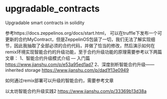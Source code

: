 # upgradable_contracts
Upgradable smart contracts in solidity

参考https://docs.zeppelinos.org/docs/start.html，
可以在truffle下发布一个可更新的合约MyContract，但是ZeppelinOS包装了一切，我们无法了解实现细节，因此我抽取了全部必须的合约代码，并做了恰当的修改，然后演示如何在remix环境实现智能合约的升级功能，至于合约升级功能的原理需要参考以下两篇文章：
1、智能合约升级模式介绍 — 入门篇 https://www.jianshu.com/p/e53a95ed1ad7
2、深度剖析智能合约升级——inherited storage https://www.jianshu.com/p/dad1f13e0949

如何通过remix部署可以升级的智能合约，需要参考文章

以太坊智能合约升级实践2 https://www.jianshu.com/p/33369b13d38a